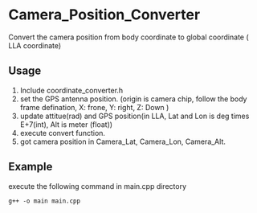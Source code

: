 # Camera_Position_Converter
Convert the camera position from body coordinate to global coordinate ( LLA coordinate)

## Usage
1. Include coordinate_converter.h
2. set the GPS antenna position. (origin is camera chip, follow the body frame defination, X: frone, Y: right, Z: Down )
3. update attitue(rad) and GPS position(in LLA, Lat and Lon is deg times E+7(int), Alt is meter (float))
4. execute convert function.
5. got camera position in Camera_Lat, Camera_Lon, Camera_Alt.

## Example
execute the following command in main.cpp directory

    g++ -o main main.cpp
